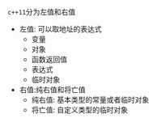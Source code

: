 `c++11`分为左值和右值
- 左值: 可以取地址的表达式
  - 变量
  - 对象
  - 函数返回值
  - 表达式
  - 临时对象
- 右值:纯右值和将亡值
  - 纯右值: 基本类型的常量或者临时对象
  - 将亡值: 自定义类型的临时对象
